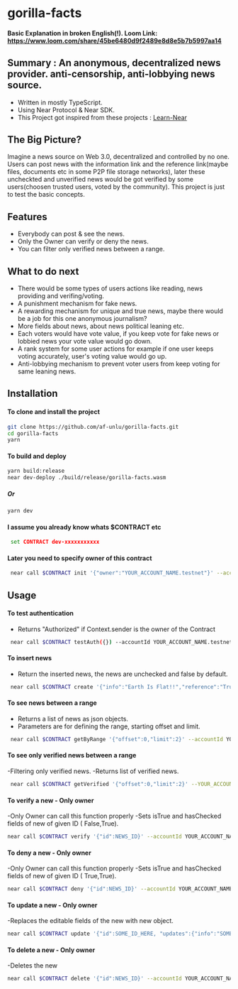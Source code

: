 # gorilla-facts
#### Basic Explanation in broken English(!). Loom Link: https://www.loom.com/share/45be6480d9f2489e8d8e5b7b5997aa14
## Summary : An anonymous, decentralized news provider. anti-censorship, anti-lobbying news source.
- Written in mostly TypeScript.
- Using Near Protocol & Near SDK.
- This Project got inspired from these projects : [Learn-Near]

## The Big Picture?
Imagine a news source on Web 3.0, decentralized and controlled by no one. Users can post news with the information link and the reference link(maybe files, documents etc in some P2P file storage networks), later these uncheckted and unverified news would be got verified by some users(choosen trusted users, voted by the community).
This project is just to test the basic concepts.

## Features
- Everybody can post & see the news.
- Only the Owner can verify or deny the news.
- You can filter only verified news between a range.

## What to do next
- There would be some types of users actions like reading, news providing and verifing/voting.
- A punishment mechanism for fake news.
- A rewarding mechanism for unique and true news, maybe there would be a job for this one anonymous journalism?
- More fields about news, about news political leaning etc.
- Each voters would have vote value, if you keep vote for fake news or lobbied news your vote value would go down.
- A rank system for some user actions for example if one user keeps voting accurately, user's voting value would go up.
- Anti-lobbying mechanism to prevent voter users from keep voting for same leaning news.

## Installation

#### To clone and install the project

```sh
git clone https://github.com/af-unlu/gorilla-facts.git
cd gorilla-facts
yarn
```

#### To build and deploy
```sh
yarn build:release
near dev-deploy ./build/release/gorilla-facts.wasm
```
##### Or 
```sh
yarn dev
```
#### I assume you already know whats $CONTRACT etc
```cmd
 set CONTRACT dev-xxxxxxxxxxx
```

#### Later you need to specify owner of this contract
```sh
 near call $CONTRACT init '{"owner":"YOUR_ACCOUNT_NAME.testnet"}' --accountId $CONTRACT
```

## Usage

#### To test authentication
- Returns "Authorized" if Context.sender is the owner of the Contract
```sh
 near call $CONTRACT testAuth({}) --accountId YOUR_ACCOUNT_NAME.testnet
```
#### To insert news
- Return the inserted news, the news are unchecked and false by default.
```sh
 near call $CONTRACT create '{"info":"Earth Is Flat!!","reference":"Trust me bro"}' --accountId YOUR_ACCOUNT_NAME.testnet
```

#### To see news between a range
- Returns a list of news as json objects. 
- Parameters are for defining the range, starting offset and limit.
```sh
 near call $CONTRACT getByRange '{"offset":0,"limit":2}' --accountId YOUR_ACCOUNT_NAME.testnet
```

#### To see only verified news between a range
-Filtering only verified news.
-Returns list of verified news.
```sh
 near call $CONTRACT getVerified '{"offset":0,"limit":2}' --YOUR_ACCOUNT_NAME.testnet
```

#### To verify a new - Only owner
-Only Owner can call this function properly
-Sets isTrue and hasChecked fields of new of given ID ( False,True). 
```sh
near call $CONTRACT verify '{"id":NEWS_ID}' --accountId YOUR_ACCOUNT_NAME.testnet
```

#### To deny a new - Only owner
-Only Owner can call this function properly
-Sets isTrue and hasChecked fields of new of given ID ( True,True). 
```sh
near call $CONTRACT deny '{"id":NEWS_ID}' --accountId YOUR_ACCOUNT_NAME.testnet
```

#### To update a new - Only owner
-Replaces the editable fields of the new with new object.
```sh
near call $CONTRACT update '{"id":SOME_ID_HERE, "updates":{"info":"SOMESTRING", "reference":"SOMESTRING","isTrue":false,"hasChecked":true} }' --accountId YOUR_ACCOUNT_NAME.testnet
``` 
#### To delete a new - Only owner
-Deletes the new
```sh
near call $CONTRACT delete '{"id":NEWS_ID}' --accountId YOUR_ACCOUNT_NAME.testnet
```

[//]: # (These are reference links used in the body of this note and get stripped out when the markdown processor does its job. There is no need to format nicely because it shouldn't be seen. Thanks SO - http://stackoverflow.com/questions/4823468/store-comments-in-markdown-syntax)
   [Learn-Near]: <https://github.com/orgs/Learn-NEAR/repositories?q=l1&type=all&language=typescript&sort=>

